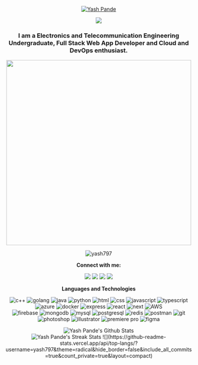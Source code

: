 <p align="center">
  <a href="https://github.com/yash797">
    <img src="https://readme-typing-svg.demolab.com?font=Fira+Code&center=true&weight=450&size=24&pause=800000&color=70A4FC&width=440&height=45&lines=Yash+Pande" alt="Yash Pande" title="Hi there"/></a>
</p>

<p align="center">
<a href="https://github.com/yash797">
    <img src="https://readme-typing-svg.demolab.com?font=Fira+Code&center=true&weight=450&size=24&pause=800&color=70A4FC&width=440&height=45&lines=Full-stack+Web+Developer;Cloud+and+DevOps;Distributed+Systems+enthusiast;Building+Something+Creative" /></a>
</p>
<h3 align = "center">I am a Electronics and Telecommunication Engineering Undergraduate, Full Stack Web App Developer and Cloud and DevOps enthusiast.</h3>

<p align = "center">
	<img src = "https://cdn.dribbble.com/users/730703/screenshots/6581243/avento.gif" width = "500">
</p>
<p align = "center">
	<img src = "https://komarev.com/ghpvc/?username=yash797&color=blue&style=flat" alt="yash797"></a>
</p>

<p align = "center">
	<strong>Connect with me:</strong>
</p>
<p align = "center">
	<a href = "[https://www.linkedin.com/in/pratham-more-7688571b5/](https://www.linkedin.com/in/yash-pande-/)" target = "_blank"><img src = "https://img.shields.io/badge/-LinkedIn-0077B5?style=for-the-badge&logo=linkedin&logoColor=white"></a>
	<a href = "https://www.instagram.com/_ya.sh._p/" target = "_blank"><img src = "https://img.shields.io/badge/Instagram-E4405F?style=for-the-badge&logo=instagram&logoColor=white"></a>
	<a href = "https://yashpande.netlify.app/" target = "_blank"><img src = "https://img.shields.io/badge/Portfolio-1F2937?style=for-the-badge&logo=data%3Aimage%2Fpng%3Bbase64%2CiVBORw0KGgoAAAANSUhEUgAAACAAAAAgCAMAAABEpIrGAAABm1BMVEUAAABmoP9nov9moP9nov9mn%2F9nov9nov9flOxlnv9nof9oo%2F9imvVmoP9oo%2F9ln%2FtmoP9nov9nov9ZjN9ln%2F9nof9oo%2F9fle5oo%2F9moP9moP9jm%2FdmoP9moP9nof9ln%2F1mof9IcLQjNFVSgMwsQ2sTGy0QFiU2U4UXIjcRGCcRGChBZKEdK0YQFyYRFydLdbslOFoRGSkQFiYQFiQ8XJQTHC4QFycYIzo4V4s8XZU8XZQ6WpAwSXYdK0cuRnAPFSQfL0xgl%2B1oo%2F9nov9mn%2F1bj%2BQ1UYMSGiwuR3Jfle1nof9lnvxZjN9ek%2BtmoP1jm%2FUtRW5elOwkN1kYJDsfLktKdLlKdLgSGitdkukdKkUPFiQOEyEvR3Nmn%2F5Tgs4VHzIhMU8UHTAZJDxFaqpoov9Nd75knfpVhdVSgc5Yit1lnvtlnvkxTHpmof9moP9opP9imfUUHS9imvZGbq9Hb7Fjm%2FZckOcgL00cKkVFa6pIcLNflOodLEccKkRXiNhmn%2Fo1UYI8XZY4VokXIjgmOl09XpYyTXwUHC%2F%2F%2F%2F%2B9aAsmAAAAIXRSTlMAAAAQYwZHuvoBLpzxGn3iDF3N%2FQRAs%2FiyCoruidsa2xp6Q8LKAAABRUlEQVQ4y53TSS9DURjG8effe801JLcNMcQQC0TEF2Avsff9LFlYSSwlRMROTEtEYkgrIdGo6vVYtA2tVsvZnt95cvIOqMnhjwBJbgxQAvmjinwHhIBsF10P0AmkkTO2864F0AOpckLWztnfAeoHUnwEyHHCWdvPpa8gSUSUnhclSaHtLLEfXQYMla5fJEm9hVhBaGeJ710GyYFBngeAd7UDj0bFfj88vVTAGONkggiwlABupLSvua6Acc9mXoOoCwodkEtyHqorffETFPoAcvkUJw1AGoDbEY6oD7oj4G6Y3bb6CYwCXE1ykK8PpkGnc8H%2B0g4NEmaAs3m2QjX65MTl1LEW7w5rEiqFWkiyt8z%2BEhs1haqUegU2vba9CutxVam%2FmhVKwZs6VN0sERH4l3Y3H5jmI9fC0LYw9i0sTvPV%2B9d2fwLm%2BtghwWn9KAAAAABJRU5ErkJggg%3D%3D"></a>
	<!-- <a href = "/" target = "_blank"><img src = "https://img.shields.io/badge/Dribbble-EA4C89?style=for-the-badge&logo=dribbble&logoColor=white"></a> -->
  	<a href = "mailto:yashpande2002@gmail.com" target = "_blank"><img src = "https://img.shields.io/badge/-Gmail-D14836?style=for-the-badge&logo=gmail&logoColor=white"></a>
	<!-- <a href = "/" target = "_blank"><img src = "https://img.shields.io/badge/Medium-12100E?style=for-the-badge&logo=medium&logoColor=white"></a> -->
</p>

<p align = "center">
	<strong>Languages and Technologies</strong>
</p>
<p align = "center">
	<img src = "https://img.shields.io/badge/C%2B%2B-00599C?style=for-the-badge&logo=c%2B%2B&logoColor=white" alt = "c++" />
	<img src = "https://img.shields.io/badge/Go-00ADD8?style=for-the-badge&logo=go&logoColor=white" alt = "golang" />
	<img src = "https://img.shields.io/badge/Java-ED2025?style=for-the-badge&logo=java&logoColor=white" alt = "java" />
	<img src = "https://img.shields.io/badge/Python-3776AB?style=for-the-badge&logo=python&logoColor=white" alt = "python" />
	<img src = "https://img.shields.io/badge/HTML-E34F26?style=for-the-badge&logo=html5&logoColor=white" alt = "html" />
	<img src = "https://img.shields.io/badge/CSS-1572B6?style=for-the-badge&logo=css3&logoColor=white" alt = "css" />
	<img src = "https://img.shields.io/badge/JavaScript-323330?style=for-the-badge&logo=javascript&logoColor=F7DF1E" alt = "javascript" />
    <img src = "https://img.shields.io/badge/TypeScript-3178C6.svg?style=for-the-badge&logo=TypeScript&logoColor=white" alt = "typescript" />
	<br/>
	<img src = "https://img.shields.io/badge/Microsoft%20Azure-0078D4.svg?style=for-the-badge&logo=Microsoft-Azure&logoColor=white" alt = "azure" />
	<img src = "https://img.shields.io/badge/Docker-2496ED.svg?style=for-the-badge&logo=Docker&logoColor=white" alt = "docker" />
	<img src = "https://img.shields.io/badge/Express-000000.svg?style=for-the-badge&logo=Express&logoColor=white" alt = "express" />
	<img src = "https://img.shields.io/badge/React-20232A?style=for-the-badge&logo=react&logoColor=61DAFB" alt = "react" />
    <img src = "https://img.shields.io/badge/Next.js-000000.svg?style=for-the-badge&logo=nextdotjs&logoColor=white" alt = "next" />
	<img src = "https://img.shields.io/badge/Amazon%20AWS-232F3E.svg?style=for-the-badge&logo=Amazon-AWS&logoColor=white" alt = "AWS" />
	<br/>
	<img src = "https://img.shields.io/badge/Firebase-323330?style=for-the-badge&logo=firebase&logoColor=ffca28" alt = "firebase" />
	<img src = "https://img.shields.io/badge/MongoDB-001e2b?style=for-the-badge&logo=mongodb&logoColor=00ed64" alt = "mongodb" />
	<img src = "https://img.shields.io/badge/MySQL-005e86?style=for-the-badge&logo=mysql&logoColor=white" alt = "mysql"/>
    <img src = "https://img.shields.io/badge/PostgreSQL-4169E1.svg?style=for-the-badge&logo=PostgreSQL&logoColor=white" alt = "postgresql"/>
    <img src = "https://img.shields.io/badge/Redis-DC382D.svg?style=for-the-badge&logo=Redis&logoColor=white" alt = "redis"/>
	<img src = "https://img.shields.io/badge/Postman-FF6C37?style=for-the-badge&logo=Postman&logoColor=white" alt = "postman" />
	<img src = "https://img.shields.io/badge/Git-F05032?style=for-the-badge&logo=git&logoColor=white" alt = "git" />
<!--     <img src = "https://img.shields.io/badge/NGINX-009639.svg?style=for-the-badge&logo=NGINX&logoColor=white" alt = "nginx" /> -->
	<br/>
	<img src = "https://img.shields.io/badge/Photoshop-31A8FF?style=for-the-badge&logo=Adobe%20Photoshop&logoColor=black" alt = "photoshop" />
	<img src = "https://img.shields.io/badge/Illustrator-FF9A00?style=for-the-badge&logo=adobe%20illustrator&logoColor=black" alt = "illustrator" />
	<img src = "https://img.shields.io/badge/Premiere%20Pro-9999FF?style=for-the-badge&logo=Adobe%20Premiere%20Pro&logoColor=black" alt = "premiere pro" />
	<img src = "https://img.shields.io/badge/Figma-F24E1E?style=for-the-badge&logo=figma&logoColor=white" alt = "figma" />
</p>

<p align = "center">
	<img src = "https://github-readme-stats.vercel.app/api?username=yash797&theme=tokyonight&show_icons=true&count_private=true&include_all_commits=true" alt = "Yash Pande's Github Stats">
	<br/>
	<img src = "https://github-readme-streak-stats.herokuapp.com/?user=yash797&theme=tokyonight" alt = "Yash Pande's Streak Stats">
	![](https://github-readme-stats.vercel.app/api/top-langs/?username=yash797&theme=radical&hide_border=false&include_all_commits=true&count_private=true&layout=compact)
</p>
